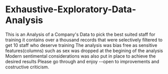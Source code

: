 # Exhaustive-Exploratory-Data-Analysis

This is an Analysis of a Company's Data to pick the best suited staff for training
it contains over a thousand records that were selectively filtered to get 10 staff who deserve training
The analysis was bias free as sensitive features(columns) such as sex was dropped at the begining of the analysis
Modern sentimental considerations was also put in place to achieve the desired results
Please go through and enjoy
--open to improvements and costructive criticism.
